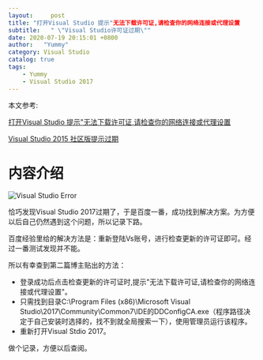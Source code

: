 ```yaml
---
layout:     post
title: "打开Visual Studio 提示"无法下载许可证,请检查你的网络连接或代理设置
subtitle:   " \"Visual Studio许可证过期\""
date: 2020-07-19 20:15:01 +0800
author:   "Yummy"
category: Visual Studio
catalog: true
tags:
    - Yummy
    - Visual Studio 2017 
---
```


本文参考:

[打开Visual Studio 提示"无法下载许可证,请检查你的网络连接或代理设置](https://www.cnblogs.com/bibi-feiniaoyuan/p/13131644.html)

[Visual Studio 2015 社区版提示过期](https://jingyan.baidu.com/article/0bc808fc58e5b11bd485b9a9.html)

# 内容介绍

![Visual Studio Error](https://img2020.cnblogs.com/blog/994461/202006/994461-20200615161706888-1336774199.png)

恰巧发现Visual Studio 2017过期了，于是百度一番，成功找到解决方案。为方便以后自己仍然遇到这个问题，所以记录下路。

百度经验里给的解决方法是：重新登陆Vs账号，进行检查更新的许可证即可。经过一番测试发现并不能。

所以有幸查到第二篇博主贴出的方法：

- 登录成功后点击检查更新的许可证时,提示"无法下载许可证,请检查你的网络连接或代理设置"。
- 只需找到目录C:\Program Files (x86)\Microsoft Visual Studio\2017\Community\Common7\IDE的DDConfigCA.exe（程序路径决定于自己安装时选择的，找不到就全局搜索一下），使用管理员运行该程序。
- 重新打开Visual Stdio 2017。

做个记录，方便以后查阅。